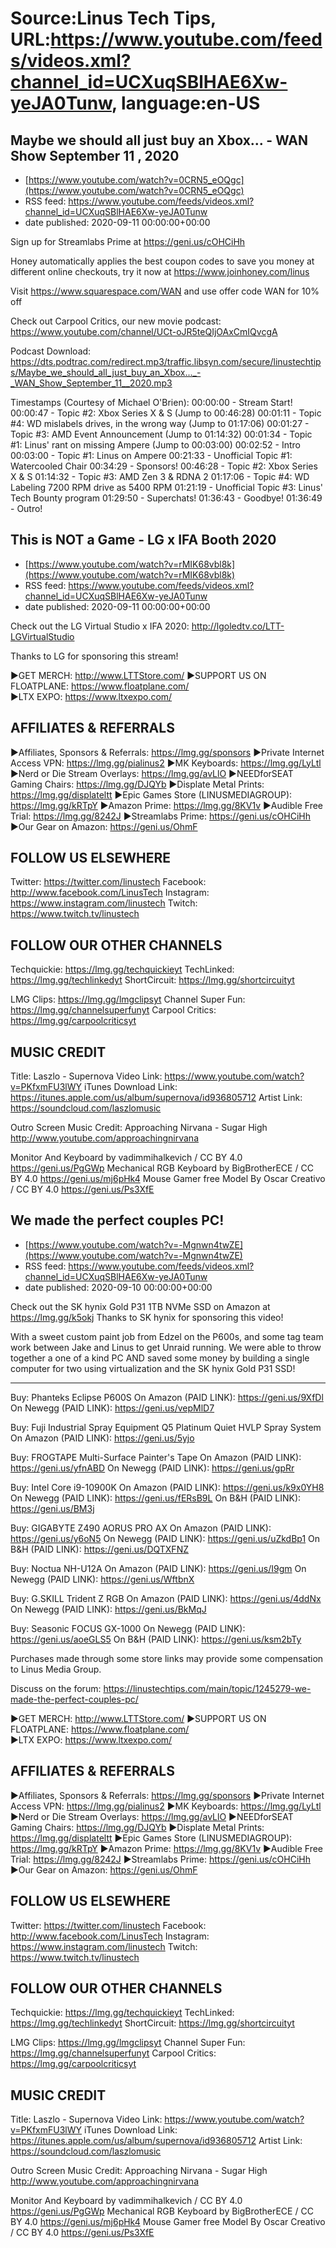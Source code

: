 # Source:Linus Tech Tips, URL:https://www.youtube.com/feeds/videos.xml?channel_id=UCXuqSBlHAE6Xw-yeJA0Tunw, language:en-US

## Maybe we should all just buy an Xbox... - WAN Show September 11 , 2020
 - [https://www.youtube.com/watch?v=0CRN5_eOQgc](https://www.youtube.com/watch?v=0CRN5_eOQgc)
 - RSS feed: https://www.youtube.com/feeds/videos.xml?channel_id=UCXuqSBlHAE6Xw-yeJA0Tunw
 - date published: 2020-09-11 00:00:00+00:00

Sign up for Streamlabs Prime at https://geni.us/cOHCiHh

Honey automatically applies the best coupon codes to save you money at 
different online checkouts, try it now at https://www.joinhoney.com/linus

Visit https://www.squarespace.com/WAN and use offer code WAN for 10% off


Check out Carpool Critics, our new movie podcast: https://www.youtube.com/channel/UCt-oJR5teQIjOAxCmIQvcgA

Podcast Download: https://dts.podtrac.com/redirect.mp3/traffic.libsyn.com/secure/linustechtips/Maybe_we_should_all_just_buy_an_Xbox..._-_WAN_Show_September_11__2020.mp3

Timestamps (Courtesy of Michael O'Brien):
00:00:00 - Stream Start!
 00:00:47 - Topic #2: Xbox Series X & S (Jump to 00:46:28)
 00:01:11 - Topic #4: WD mislabels drives, in the wrong way (Jump to 01:17:06)
 00:01:27 - Topic #3: AMD Event Announcement (Jump to 01:14:32)
 00:01:34 - Topic #1: Linus' rant on missing Ampere (Jump to 00:03:00)
00:02:52 - Intro
 00:03:00 - Topic #1: Linus on Ampere
00:21:33 - Unofficial Topic #1: Watercooled Chair
00:34:29 - Sponsors!
 00:46:28 - Topic #2: Xbox Series X & S
 01:14:32 - Topic #3: AMD Zen 3 & RDNA 2
 01:17:06 - Topic #4: WD Labeling 7200 RPM drive as 5400 RPM
01:21:19 - Unofficial Topic #3: Linus' Tech Bounty program
01:29:50 - Superchats!
01:36:43 - Goodbye!
01:36:49 - Outro!

## This is NOT a Game - LG x IFA Booth 2020
 - [https://www.youtube.com/watch?v=rMIK68vbl8k](https://www.youtube.com/watch?v=rMIK68vbl8k)
 - RSS feed: https://www.youtube.com/feeds/videos.xml?channel_id=UCXuqSBlHAE6Xw-yeJA0Tunw
 - date published: 2020-09-11 00:00:00+00:00

Check out the LG Virtual Studio x IFA 2020: http://lgoledtv.co/LTT-LGVirtualStudio

Thanks to LG for sponsoring this stream!

►GET MERCH: http://www.LTTStore.com/
►SUPPORT US ON FLOATPLANE: https://www.floatplane.com/  
►LTX EXPO: https://www.ltxexpo.com/   

AFFILIATES & REFERRALS
---------------------------------------------------
►Affiliates, Sponsors & Referrals: https://lmg.gg/sponsors
►Private Internet Access VPN: https://lmg.gg/pialinus2
►MK Keyboards: https://lmg.gg/LyLtl
►Nerd or Die Stream Overlays: https://lmg.gg/avLlO
►NEEDforSEAT Gaming Chairs: https://lmg.gg/DJQYb
►Displate Metal Prints: https://lmg.gg/displateltt
►Epic Games Store (LINUSMEDIAGROUP): https://lmg.gg/kRTpY
►Amazon Prime: https://lmg.gg/8KV1v
►Audible Free Trial: https://lmg.gg/8242J
►Streamlabs Prime: https://geni.us/cOHCiHh
►Our Gear on Amazon: https://geni.us/OhmF
 
FOLLOW US ELSEWHERE
---------------------------------------------------  
Twitter: https://twitter.com/linustech
Facebook: http://www.facebook.com/LinusTech
Instagram: https://www.instagram.com/linustech
Twitch: https://www.twitch.tv/linustech

FOLLOW OUR OTHER CHANNELS
---------------------------------------------------  
Techquickie: https://lmg.gg/techquickieyt
TechLinked: https://lmg.gg/techlinkedyt
ShortCircuit: https://lmg.gg/shortcircuityt

LMG Clips: https://lmg.gg/lmgclipsyt
Channel Super Fun: https://lmg.gg/channelsuperfunyt
Carpool Critics: https://lmg.gg/carpoolcriticsyt

MUSIC CREDIT
---------------------------------------------------  
Title: Laszlo - Supernova
Video Link: https://www.youtube.com/watch?v=PKfxmFU3lWY
iTunes Download Link: https://itunes.apple.com/us/album/supernova/id936805712
Artist Link: https://soundcloud.com/laszlomusic

Outro Screen Music Credit: Approaching Nirvana - Sugar High http://www.youtube.com/approachingnirvana

Monitor And Keyboard by vadimmihalkevich / CC BY 4.0  https://geni.us/PgGWp
Mechanical RGB Keyboard by BigBrotherECE / CC BY 4.0 https://geni.us/mj6pHk4
Mouse Gamer free Model By Oscar Creativo / CC BY 4.0 https://geni.us/Ps3XfE

## We made the perfect couples PC!
 - [https://www.youtube.com/watch?v=-Mgnwn4twZE](https://www.youtube.com/watch?v=-Mgnwn4twZE)
 - RSS feed: https://www.youtube.com/feeds/videos.xml?channel_id=UCXuqSBlHAE6Xw-yeJA0Tunw
 - date published: 2020-09-10 00:00:00+00:00

Check out the SK hynix Gold P31 1TB NVMe SSD on Amazon at https://lmg.gg/k5okj
Thanks to SK hynix for sponsoring this video!

With a sweet custom paint job from Edzel on the P600s, and some tag team work between Jake and Linus to get Unraid running. We were able to throw together a one of a kind PC AND saved some money by building a single computer for two using virtualization and the SK hynix Gold P31 SSD!

---------------------------------------------------

Buy: Phanteks Eclipse P600S
On Amazon (PAID LINK): https://geni.us/9XfDl
On Newegg (PAID LINK): https://geni.us/vepMlD7

Buy: Fuji Industrial Spray Equipment Q5 Platinum Quiet HVLP Spray System
On Amazon (PAID LINK): https://geni.us/5yjo

Buy: FROGTAPE Multi-Surface Painter's Tape
On Amazon (PAID LINK): https://geni.us/yfnABD
On Newegg (PAID LINK): https://geni.us/gpRr

Buy: Intel Core i9-10900K
On Amazon (PAID LINK): https://geni.us/k9x0YH8
On Newegg (PAID LINK): https://geni.us/fERsB9L
On B&H (PAID LINK): https://geni.us/BM3j

Buy: GIGABYTE Z490 AORUS PRO AX
On Amazon (PAID LINK): https://geni.us/y6oN5
On Newegg (PAID LINK): https://geni.us/uZkdBp1
On B&H (PAID LINK): https://geni.us/DQTXFNZ

Buy: Noctua NH-U12A
On Amazon (PAID LINK): https://geni.us/I9gm
On Newegg (PAID LINK): https://geni.us/WftbnX

Buy: G.SKILL Trident Z RGB
On Amazon (PAID LINK): https://geni.us/4ddNx
On Newegg (PAID LINK): https://geni.us/BkMqJ

Buy: Seasonic FOCUS GX-1000
On Newegg (PAID LINK): https://geni.us/aoeGLS5
On B&H (PAID LINK): https://geni.us/ksm2bTy 

Purchases made through some store links may provide some compensation to Linus Media Group.

Discuss on the forum: https://linustechtips.com/main/topic/1245279-we-made-the-perfect-couples-pc/

►GET MERCH: http://www.LTTStore.com/
►SUPPORT US ON FLOATPLANE: https://www.floatplane.com/  
►LTX EXPO: https://www.ltxexpo.com/   

AFFILIATES & REFERRALS
---------------------------------------------------
►Affiliates, Sponsors & Referrals: https://lmg.gg/sponsors
►Private Internet Access VPN: https://lmg.gg/pialinus2
►MK Keyboards: https://lmg.gg/LyLtl
►Nerd or Die Stream Overlays: https://lmg.gg/avLlO
►NEEDforSEAT Gaming Chairs: https://lmg.gg/DJQYb
►Displate Metal Prints: https://lmg.gg/displateltt
►Epic Games Store (LINUSMEDIAGROUP): https://lmg.gg/kRTpY
►Amazon Prime: https://lmg.gg/8KV1v
►Audible Free Trial: https://lmg.gg/8242J
►Streamlabs Prime: https://geni.us/cOHCiHh
►Our Gear on Amazon: https://geni.us/OhmF
 
FOLLOW US ELSEWHERE
---------------------------------------------------  
Twitter: https://twitter.com/linustech
Facebook: http://www.facebook.com/LinusTech
Instagram: https://www.instagram.com/linustech
Twitch: https://www.twitch.tv/linustech

FOLLOW OUR OTHER CHANNELS
---------------------------------------------------  
Techquickie: https://lmg.gg/techquickieyt
TechLinked: https://lmg.gg/techlinkedyt
ShortCircuit: https://lmg.gg/shortcircuityt

LMG Clips: https://lmg.gg/lmgclipsyt
Channel Super Fun: https://lmg.gg/channelsuperfunyt
Carpool Critics: https://lmg.gg/carpoolcriticsyt

MUSIC CREDIT
---------------------------------------------------  
Title: Laszlo - Supernova
Video Link: https://www.youtube.com/watch?v=PKfxmFU3lWY
iTunes Download Link: https://itunes.apple.com/us/album/supernova/id936805712
Artist Link: https://soundcloud.com/laszlomusic

Outro Screen Music Credit: Approaching Nirvana - Sugar High http://www.youtube.com/approachingnirvana

Monitor And Keyboard by vadimmihalkevich / CC BY 4.0  https://geni.us/PgGWp
Mechanical RGB Keyboard by BigBrotherECE / CC BY 4.0 https://geni.us/mj6pHk4
Mouse Gamer free Model By Oscar Creativo / CC BY 4.0 https://geni.us/Ps3XfE

